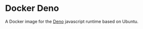 # Docker Deno

A Docker image for the [Deno](https://deno.land/) javascript runtime based on Ubuntu.
